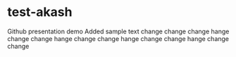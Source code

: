 # test-akash
Github presentation demo
Added sample text
change
change change
hange
change change
hange
change change
hange
change change
hange
change change
